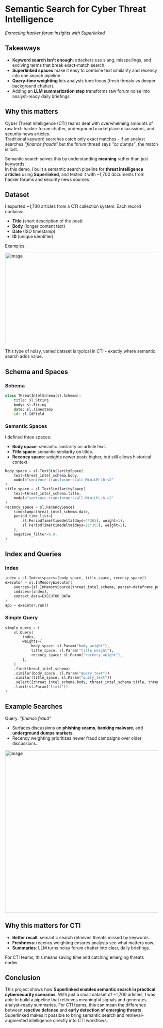 # Semantic Search for Cyber Threat Intelligence
_Extracting hacker forum insights with Superlinked_


## Takeaways

- **Keyword search isn't enough**: attackers use slang, misspellings, and evolving terms that break exact-match search.
- **Superlinked spaces** make it easy to combine text similarity and recency into one search pipeline.
- **Query-time weighting** lets analysts tune focus (fresh threats vs deeper background chatter).
- Adding an **LLM summarization step** transforms raw forum noise into analyst-ready daily briefings.

## Why this matters

Cyber Threat Intelligence (CTI) teams deal with overwhelming amounts of raw text: hacker forum chatter, underground marketplace discussions, and security news articles.  
Traditional keyword searches catch only exact matches - if an analyst searches _"finance frauds"_ but the forum thread says _"cc dumps"_, the match is lost.

Semantic search solves this by understanding **meaning** rather than just keywords.  
In this demo, I built a semantic search pipeline for **threat intelligence articles** using **Superlinked**, and tested it with ~1,700 documents from hacker forums and security news sources

## Dataset

I exported ~1,700 articles from a CTI collection system. Each record contains:

- **Title** (short description of the post)
- **Body** (longer content text)
- **Date** (ISO timestamp)
- **ID** (unique identifier)

Examples:

<img width="1784" height="300" alt="image" src="https://github.com/user-attachments/assets/425a61d4-fc9f-40c3-ad6f-47d301428692" />

This type of noisy, varied dataset is typical in CTI - exactly where semantic search adds value.

## Schema and Spaces

### Schema
```python
class ThreatIntelSchema(sl.Schema):
    title: sl.String
    body: sl.String
    date: sl.Timestamp
    id: sl.IdField
```

### Semantic Spaces

I defined three spaces:

- **Body space**: semantic similarity on article text.
- **Title space**: semantic similarity on titles.
- **Recency space**: weights newer posts higher, but still allows historical context.

```python
body_space = sl.TextSimilaritySpace(
    text=threat_intel_schema.body,
    model="sentence-transformers/all-MiniLM-L6-v2"
)
title_space = sl.TextSimilaritySpace(
    text=threat_intel_schema.title,
    model="sentence-transformers/all-MiniLM-L6-v2"
)
recency_space = sl.RecencySpace(
    timestamp=threat_intel_schema.date,
    period_time_list=[
        sl.PeriodTime(timedelta(days=4*365), weight=1),
        sl.PeriodTime(timedelta(days=11*365), weight=2),
    ],
    negative_filter=0.0,
)
```

## Index and Queries

### Index
```python
index = sl.Index(spaces=[body_space, title_space, recency_space])
executor = sl.InMemoryExecutor(
    sources=[sl.InMemorySource(threat_intel_schema, parser=dataframe_parser)],
    indices=[index],
    context_data=EXECUTOR_DATA
)
app = executor.run()
```

### Simple Query
```python
simple_query = (
    sl.Query(
        index,
        weights={
            body_space: sl.Param("body_weight"),
            title_space: sl.Param("title_weight"),
            recency_space: sl.Param("recency_weight"),
        },
    )
    .find(threat_intel_schema)
    .similar(body_space, sl.Param("query_text"))
    .similar(title_space, sl.Param("query_text"))
    .select([threat_intel_schema.body, threat_intel_schema.title, threat_intel_schema.date])
    .limit(sl.Param("limit"))
)
```

## Example Searches

Query: _"finance fraud"_
- Surfaces discussions on **phishing scams**, **banking malware**, and **underground dumps markets**.
- Recency weighting prioritizes newer fraud campaigns over older discussions.

<img width="2335" height="534" alt="image" src="https://github.com/user-attachments/assets/ec2af043-5dcc-4846-a977-94b9ed80952e" />

## Why this matters for CTI

- **Better recall**: semantic search retrieves threats missed by keywords.
- **Freshness**: recency weighting ensures analysts see what matters now.
- **Summaries**: LLM turns noisy forum chatter into clear, daily briefings.

For CTI teams, this means saving time and catching emerging threats earlier.

## Conclusion

This project shows how **Superlinked enables semantic search in practical cybersecurity scenarios**. 
With just a small dataset of ~1,700 articles, I was able to build a pipeline that retrieves meaningful signals and generates analyst-ready summaries.
For CTI teams, this can mean the difference between **reactive defense** and **early detection of emerging threats**.
Superlinked makes it possible to bring semantic search and retrieval-augmented intelligence directly into CTI workflows.

